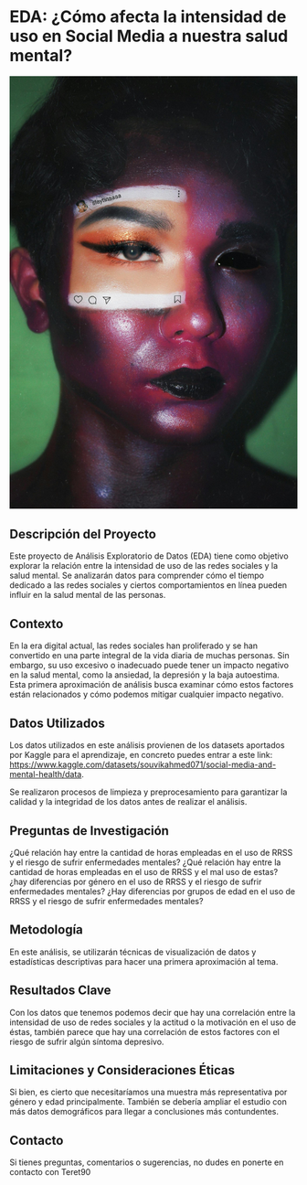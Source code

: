 
# EDA: ¿Cómo afecta la intensidad de uso en Social Media a nuestra salud mental?
![](img/pexels-slaytinaaaa-4619829.jpg)

## Descripción del Proyecto

Este proyecto de Análisis Exploratorio de Datos (EDA) tiene como objetivo explorar la relación entre la intensidad de uso de las redes sociales y la salud mental. Se analizarán datos para comprender cómo el tiempo dedicado a las redes sociales y ciertos comportamientos en línea pueden influir en la salud mental de las personas.

## Contexto

En la era digital actual, las redes sociales han proliferado y se han convertido en una parte integral de la vida diaria de muchas personas. Sin embargo, su uso excesivo o inadecuado puede tener un impacto negativo en la salud mental, como la ansiedad, la depresión y la baja autoestima. Esta primera aproximación de análisis busca examinar cómo estos factores están relacionados y cómo podemos mitigar cualquier impacto negativo.

## Datos Utilizados

Los datos utilizados en este análisis provienen de los datasets aportados por Kaggle para el aprendizaje, en concreto puedes entrar a este link: https://www.kaggle.com/datasets/souvikahmed071/social-media-and-mental-health/data.

 Se realizaron procesos de limpieza y preprocesamiento para garantizar la calidad y la integridad de los datos antes de realizar el análisis.

## Preguntas de Investigación

¿Qué relación hay entre la cantidad de horas empleadas en el uso de RRSS y el riesgo de sufrir enfermedades mentales?
¿Qué relación hay entre la cantidad de horas empleadas en el uso de RRSS y el mal uso de estas?
¿hay diferencias por género en el uso de RRSS y el riesgo de sufrir enfermedades mentales?
¿Hay diferencias por grupos de edad en el uso de RRSS y el riesgo de sufrir enfermedades mentales?

## Metodología

En este análisis, se utilizarán técnicas de visualización de datos y estadísticas descriptivas para hacer una primera aproximación al tema.

## Resultados Clave

Con los datos que tenemos podemos decir que hay una correlación entre la intensidad de uso de redes sociales y la actitud o la motivación en el uso de éstas, también parece que hay una correlación de estos factores con el riesgo de sufrir algún síntoma depresivo.




## Limitaciones y Consideraciones Éticas

Si bien, es cierto que necesitaríamos una muestra más representativa por género y edad principalmente.
También se debería ampliar el estudio con más datos demográficos para llegar a conclusiones más contundentes.


## Contacto

Si tienes preguntas, comentarios o sugerencias, no dudes en ponerte en contacto con Teret90


